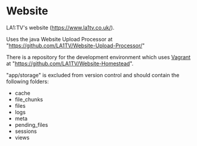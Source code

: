 Website
=======

LA1:TV's website (https://www.la1tv.co.uk/).

Uses the java Website Upload Processor at "https://github.com/LA1TV/Website-Upload-Processor/"

There is a repository for the development environment which uses [Vagrant](
https://www.vagrantup.com/) at "https://github.com/LA1TV/Website-Homestead".

"app/storage" is excluded from version control and should contain the following folders:
- cache
- file_chunks
- files
- logs
- meta
- pending_files
- sessions
- views
